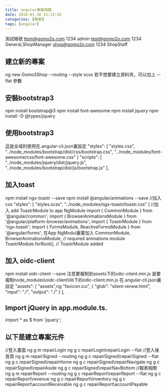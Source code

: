 ```yaml
---
title: angular專案相關
date: 2018-01-30 15:13:18
categories: [專案]
tags: [angular]
---
```

測試帳號
ttom@gomo2o.com 1234 admin
test@gomo2o.com 1234 General,ShopManager
shop@gomo2o.com 1234 ShopStaff
## 建立新的專案
ng new Gomo3Shop --routing --style scss
若不想要建立資料夾，可以加上 --flat 參數

## 安裝bootstrap3
npm install bootstrap@3
npm install font-awesome
npm install jquery
npm install -D @types/jquery
## 使用bootstrap3 
這是全域的使用在.angular-cli.json裏設定
"styles": [
  "styles.css",
  "../node_modules/bootstrap/dist/css/bootstrap.css",
  "../node_modules/font-awesome/css/font-awesome.css"
]
"scripts": [
  "../node_modules/jquery/dist/jquery.js",
  "../node_modules/bootstrap/dist/js/bootstrap.js"
],
## 加入toast
npm install ngx-toastr --save
npm install @angular/animations --save
//加入css
"styles": [
  "styles.scss",
  "../node_modules/ngx-toastr/toastr.css"
]
//加入 add ToastrModule to app NgModule
import { CommonModule } from '@angular/common';
import { BrowserAnimationsModule } from '@angular/platform-browser/animations';
import { ToastrModule } from 'ngx-toastr';
import { FormsModule, ReactiveFormsModule } from '@angular/forms';
在App NgModul裏要加入
CommonModule,
BrowserAnimationsModule, // required animations module
ToastrModule.forRoot(), // ToastrModule added
## 加入 oidc-client
npm install  oidc-client --save
注意要複制到assets下的odic-client.min.js 是要複制node_modules\oidc-client\lib下的odic-client.min.js
在.angular-cli.json裏設定
"assets": [
        "assets",ng
        "favicon.ico",
        { "glob": "silent-renew.html", "input": "./", "output": "./" }
      ],
## Import jQuery in app.module.ts.	
import * as $ from 'jquery'; 
## 以下是建立專案元件
//登入畫面
ng g m repairLogin 
ng g c repairLogin\repairLogin --flat
//登入後首頁
ng g m repairSigned --routing
ng g c repairSigned\repairSigned --flat
ng g c repairSigned\repairHome
ng g c repairSigned\repairNavigate
ng g c repairSigned\repairAside
ng g c repairSigned\repairNavBottom
//報表相關
ng g m repairReport --routing
ng g c repairReport\repairReport --flat
ng g c repairReport\revenue
ng g c repairReport\inventory
ng g c repairReport\accountReceivable
ng g c repairReport\accountPayable
